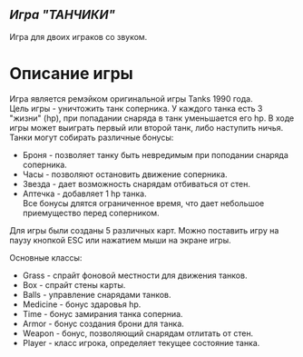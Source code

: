 *Игра "ТАНЧИКИ"*
-----------------------------------------------------------------------
Игра для двоих играков со звуком.

# Описание игры  
Игра является ремэйком оригинальной игры Tanks 1990 года.  
Цель игры - уничтожить танк соперника. 
У каждого танка есть 3 "жизни" (hp), при попадании снаряда в танк уменьшается его hp. 
В ходе игры может выиграть первый или второй танк, либо наступить ничья.  
Танки могут собирать различные бонусы:  
- Броня - позволяет танку быть невредимым при поподании снаряда соперника.
- Часы - позволяют остановить движение соперника.
- Звезда - дает возможность снарядам отбиваться от стен.
- Аптечка - добавляет 1 hp танка.  
Все бонусы длятся ограниченное время, что дает небольшое приемущество перед соперником.  

Для игры были созданы 5 различных карт.
Можно поставить игру на паузу кнопкой ESC или нажатием мыши на экране игры.

Основные классы:  
- Grass - спрайт фоновой местности для движения танков.  
- Box - спрайт стены карты.  
- Balls - управление снарядами танков.  
- Medicine - бонус здаровья hp.  
- Time - бонус замирания танка соперниа.
- Armor - бонус создания брони для танка.
- Weapon - бонус, позволяющий снарядам отлитать от стен.
- Player - класс игрока, определяет текущее состояние танка.
  
 




